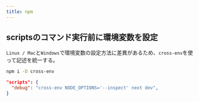 ```yaml
---
title: npm
---
```


## scriptsのコマンド実行前に環境変数を設定

`Linux / Mac`と`Windows`で環境変数の設定方法に差異があるため、`cross-env`を使って記述を統一する。

```bash title=cross-envのインストール
npm i -D cross-env
```

```json title=package.json
"scripts": {
  "debug": "cross-env NODE_OPTIONS='--inspect' next dev",
}
```
